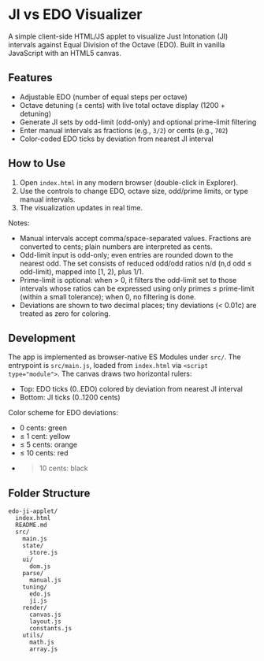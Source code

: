 # JI vs EDO Visualizer

A simple client-side HTML/JS applet to visualize Just Intonation (JI) intervals against Equal Division of the Octave (EDO). Built in vanilla JavaScript with an HTML5 canvas.

## Features
- Adjustable EDO (number of equal steps per octave)
- Octave detuning (± cents) with live total octave display (1200 + detuning)
- Generate JI sets by odd-limit (odd-only) and optional prime-limit filtering
- Enter manual intervals as fractions (e.g., `3/2`) or cents (e.g., `702`)
- Color-coded EDO ticks by deviation from nearest JI interval

## How to Use
1. Open `index.html` in any modern browser (double-click in Explorer).
2. Use the controls to change EDO, octave size, odd/prime limits, or type manual intervals.
3. The visualization updates in real time.

Notes:
- Manual intervals accept comma/space-separated values. Fractions are converted to cents; plain numbers are interpreted as cents.
- Odd-limit input is odd-only; even entries are rounded down to the nearest odd. The set consists of reduced odd/odd ratios n/d (n,d odd ≤ odd-limit), mapped into [1, 2), plus 1/1.
- Prime-limit is optional: when > 0, it filters the odd-limit set to those intervals whose ratios can be expressed using only primes ≤ prime-limit (within a small tolerance); when 0, no filtering is done.
- Deviations are shown to two decimal places; tiny deviations (< 0.01c) are treated as zero for coloring.

## Development
The app is implemented as browser-native ES Modules under `src/`. The entrypoint is `src/main.js`, loaded from `index.html` via `<script type="module">`. The canvas draws two horizontal rulers:
- Top: EDO ticks (0..EDO) colored by deviation from nearest JI interval
- Bottom: JI ticks (0..1200 cents)

Color scheme for EDO deviations:
- 0 cents: green
- ≤ 1 cent: yellow
- ≤ 5 cents: orange
- ≤ 10 cents: red
- > 10 cents: black

## Folder Structure
```
edo-ji-applet/
  index.html
  README.md
  src/
    main.js
    state/
      store.js
    ui/
      dom.js
    parse/
      manual.js
    tuning/
      edo.js
      ji.js
    render/
      canvas.js
      layout.js
      constants.js
    utils/
      math.js
      array.js
```
